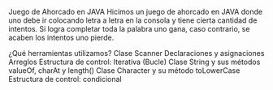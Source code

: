 Juego de Ahorcado en JAVA
Hicimos un juego de ahorcado en JAVA donde uno debe ir colocando letra a letra en la consola y tiene cierta cantidad de intentos. Si logra completar toda la palabra uno gana, caso contrario, se acaben los intentos uno pierde.

¿Qué herramientas utilizamos?
Clase Scanner
Declaraciones y asignaciones
Arreglos
Estructura de control: Iterativa (Bucle)
Clase String y sus métodos valueOf, charAt y length()
Clase Character y su método toLowerCase
Estructura de control: condicional

